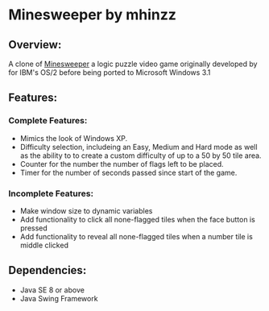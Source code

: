 # Minesweeper by mhinzz
## Overview:
 A clone of <a href="https://en.wikipedia.org/wiki/Microsoft_Minesweeper" target="_blank">Minesweeper</a> a logic puzzle video game originally developed by for IBM's OS/2 before being ported to Microsoft Windows 3.1
## Features:
### Complete Features:
- Mimics the look of Windows XP.
- Difficulty selection, includeing an Easy, Medium and Hard mode as well as the ability to to create a custom difficulty of up to a 50 by 50 tile area.
- Counter for the number the number of flags left to be placed.
- Timer for the number of seconds passed since start of the game.

### Incomplete Features:
- Make window size to dynamic variables
- Add functionality to click all none-flagged tiles when the face button is pressed
- Add functionality to reveal all none-flagged tiles when a number tile is middle clicked

## Dependencies: 
- Java SE 8 or above 
- Java Swing Framework